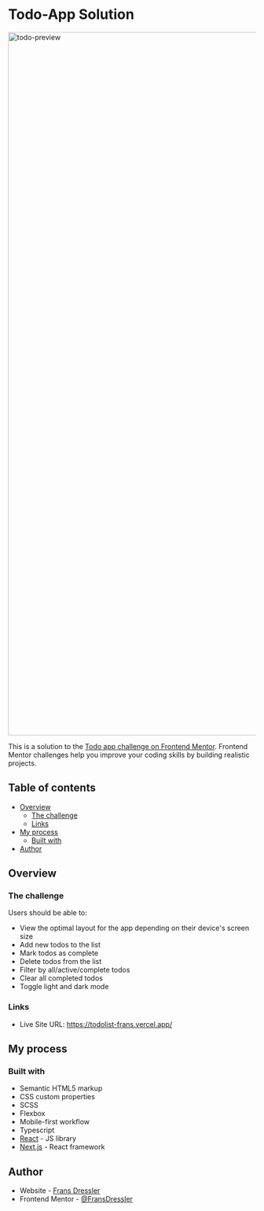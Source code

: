# Todo-App Solution
<img width="1430" alt="todo-preview" src="https://github.com/FransDressler/my_programming_exercises/assets/111640197/6dc236ad-c860-407f-a434-62fffb04af0b">


This is a solution to the [Todo app challenge on Frontend Mentor](https://www.frontendmentor.io/challenges/todo-app-Su1_KokOW). Frontend Mentor challenges help you improve your coding skills by building realistic projects. 
## Table of contents

- [Overview](#overview)
  - [The challenge](#the-challenge)
  - [Links](#links)
- [My process](#my-process)
  - [Built with](#built-with)
- [Author](#author)

## Overview

### The challenge

Users should be able to:

- View the optimal layout for the app depending on their device's screen size
- Add new todos to the list
- Mark todos as complete
- Delete todos from the list
- Filter by all/active/complete todos
- Clear all completed todos
- Toggle light and dark mode

### Links
- Live Site URL: https://todolist-frans.vercel.app/

## My process

### Built with

- Semantic HTML5 markup
- CSS custom properties
- SCSS
- Flexbox
- Mobile-first workflow
- Typescript
- [React](https://reactjs.org/) - JS library
- [Next.js](https://nextjs.org/) - React framework

## Author

- Website - [Frans Dressler](https://fransdressler.vercel.app/)
- Frontend Mentor - [@FransDressler](https://www.frontendmentor.io/profile/FransDressler)


